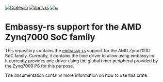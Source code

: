 [![Crates.io](https://img.shields.io/crates/v/zynq7000-embassy)](https://crates.io/crates/zynq7000-embassy)
[![docs.rs](https://img.shields.io/docsrs/zynq7000-embassy)](https://docs.rs/zynq7000-embassy)
[![ci](https://github.com/us-irs/zynq7000-rs/actions/workflows/ci.yml/badge.svg?branch=main)](https://github.com/us-irs/zynq7000-rs/actions/workflows/ci.yml)

# Embassy-rs support for the AMD Zynq7000 SoC family

This repository contains the [embassy-rs](https://github.com/embassy-rs/embassy) support for the
AMD Zynq7000 SoC family. Currently, it contains the time driver to allow using embassy-rs. It
currently provides one driver using the global timer peripheral provided by the Zynq7000 PS for
this purpose.

The documentation contains more information on how to use this crate.
